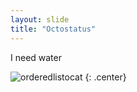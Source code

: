 ```yaml
---
layout: slide
title: "Octostatus"
---
```


I need water

![orderedlistocat](https://octodex.github.com/images/orderedlistocat.png)
{: .center}
